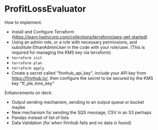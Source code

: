 ﻿# ProfitLossEvaluator

How to implement:
* Install and Configure Terraform (https://learn.hashicorp.com/collections/terraform/aws-get-started)
* Using an admin role, or a role with necessary permissions, and substitute EthanAdminUser in the code with your role/user. (This is required for managing the KMS key via terraform)
* `terraform init`
* `terraform plan`
* `terraform apply`
* Create a secret called "finnhub_api_key", include your API key from https://finnhub.io/, then configure the secret to be secured by the KMS key "tf_ple_kms_key" 

Enhancements on deck:
* Output sending mechanism, sending to an output queue or bucket maybe
* New mechanism for sending the SQS message, CSV in an S3 perhaps
* Pandas instead of list of lists
* Data Validation (for when finnhub fails and no data is found)
